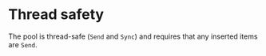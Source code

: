 # Thread safety

The pool is thread-safe (`Send` and `Sync`) and requires that any inserted items are `Send`.